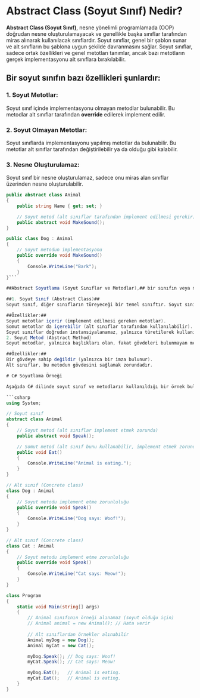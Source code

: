 # Abstract Class (Soyut Sınıf) Nedir?

**Abstract Class (Soyut Sınıf)**, nesne yönelimli programlamada (OOP) doğrudan nesne oluşturulamayacak ve genellikle başka sınıflar tarafından miras alınarak kullanılacak sınıflardır. Soyut sınıflar, genel bir şablon sunar ve alt sınıfların bu şablona uygun şekilde davranmasını sağlar. Soyut sınıflar, sadece ortak özellikleri ve genel metotları tanımlar, ancak bazı metotların gerçek implementasyonu alt sınıflara bırakılabilir.

## Bir soyut sınıfın bazı özellikleri şunlardır:

### 1. Soyut Metotlar:
Soyut sınıf içinde implementasyonu olmayan metodlar bulunabilir. Bu metodlar alt sınıflar tarafından **override** edilerek implement edilir.

### 2. Soyut Olmayan Metotlar:
Soyut sınıflarda implementasyonu yapılmış metotlar da bulunabilir. Bu metotlar alt sınıflar tarafından değiştirilebilir ya da olduğu gibi kalabilir.

### 3. Nesne Oluşturulamaz:
Soyut sınıf bir nesne oluşturulamaz, sadece onu miras alan sınıflar üzerinden nesne oluşturulabilir.

```csharp
public abstract class Animal
{
    public string Name { get; set; }

    // Soyut metod (alt sınıflar tarafından implement edilmesi gerekir)
    public abstract void MakeSound();
}

public class Dog : Animal
{
    // Soyut metodun implementasyonu
    public override void MakeSound()
    {
        Console.WriteLine("Bark");
    }
}```

##Abstract Soyutlama (Soyut Sınıflar ve Metodlar),## bir sınıfın veya metodun sadece temel yapısının tanımlandığı, ancak belirli bir işlem veya davranışın detaylarının alt sınıflara bırakıldığı bir kavramdır. Soyutlama, karmaşık sistemlerin daha basit ve anlaşılır hale getirilmesini sağlar. Soyut sınıf ve soyut metod kavramlarını anlamak için, aşağıdaki özellikleri ve mantığı inceleyebiliriz:

##1. Soyut Sınıf (Abstract Class)##
Soyut sınıf, diğer sınıfların türeyeceği bir temel sınıftır. Soyut sınıflar doğrudan örneklendirilemez (instance oluşturulamaz), sadece türemek amacıyla kullanılır. Soyut sınıf, hem somut (concrete) hem de soyut (abstract) metodlar içerebilir.

##Özellikler:##
Soyut metotlar içerir (implement edilmesi gereken metotlar).
Somut metotlar da içerebilir (alt sınıflar tarafından kullanılabilir).
Soyut sınıflar doğrudan instansiyalanamaz, yalnızca türetilerek kullanılabilir.
2. Soyut Metod (Abstract Method)
Soyut metodlar, yalnızca başlıkları olan, fakat gövdeleri bulunmayan metotlardır. Bu metotlar, alt sınıflar tarafından implement edilmek zorundadır. Soyut metodlar soyut sınıflar içinde tanımlanır.

##Özellikler:##
Bir gövdeye sahip değildir (yalnızca bir imza bulunur).
Alt sınıflar, bu metodun gövdesini sağlamak zorundadır.

# C# Soyutlama Örneği

Aşağıda C# dilinde soyut sınıf ve metodların kullanıldığı bir örnek bulunmaktadır:

```csharp
using System;

// Soyut sınıf
abstract class Animal
{
    // Soyut metod (alt sınıflar implement etmek zorunda)
    public abstract void Speak();

    // Somut metod (alt sınıf bunu kullanabilir, implement etmek zorunda değildir)
    public void Eat()
    {
        Console.WriteLine("Animal is eating.");
    }
}

// Alt sınıf (Concrete class)
class Dog : Animal
{
    // Soyut metodu implement etme zorunluluğu
    public override void Speak()
    {
        Console.WriteLine("Dog says: Woof!");
    }
}

// Alt sınıf (Concrete class)
class Cat : Animal
{
    // Soyut metodu implement etme zorunluluğu
    public override void Speak()
    {
        Console.WriteLine("Cat says: Meow!");
    }
}

class Program
{
    static void Main(string[] args)
    {
        // Animal sınıfının örneği alınamaz (soyut olduğu için)
        // Animal animal = new Animal(); // Hata verir
        
        // Alt sınıflardan örnekler alınabilir
        Animal myDog = new Dog();
        Animal myCat = new Cat();

        myDog.Speak(); // Dog says: Woof!
        myCat.Speak(); // Cat says: Meow!

        myDog.Eat();   // Animal is eating.
        myCat.Eat();   // Animal is eating.
    }
}

